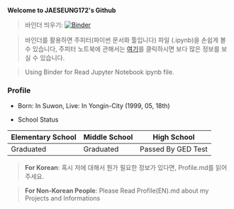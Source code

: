**Welcome to JAESEUNG172's Github**

> 바인더 띄우기: [![Binder](http://mybinder.org/badge.svg)](http://mybinder.org:/repo/jaeseung172/repo)

> 바인더를 활용하면 주피터(파이썬 문서화 툴입니다) 파일 (.ipynb)을 손쉽게 볼 수 있습니다, 주피터 노트북에 관해서는 [여기](http://jupyter.org/)를 클릭하시면 보다 많은 정보를 보실 수 있습니다.

> Using Binder for Read Jupyter Notebook ipynb file.

### Profile

- Born: In Suwon, Live: In Yongin-City (1999, 05, 18th)

- School Status

Elementary School|Middle School|High School
---|---|---
Graduated|Graduated|Passed By GED Test

> **For Korean**:
> 혹시 저에 대해서 뭔가 필요한 정보가 있다면, Profile.md를 읽어 주세요.

> **For Non-Korean People**:
> Please Read Profile(EN).md about my Projects and Informations
